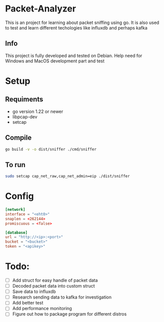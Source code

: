 # Packet-Analyzer

This is an project for learning about packet sniffing using go.
It is also used to test and learn different techologies like influxdb and perhaps kafka

## Info
This project is fully developed and tested on Debian.
Help need for Windows and MacOS development part and test

# Setup

## Requiments
- go version 1.22 or newer
- libpcap-dev
- setcap

## Compile
```bash
go build -v -o dist/sniffer ./cmd/sniffer
```

## To run
```bash
sudo setcap cap_net_raw,cap_net_admin=eip ./dist/sniffer
```

# Config
```toml
[network]
interface = "<eht0>"
snaplen = <262144>
promiscuous = <false>

[database]
url = "http://<ip>:<port>"
bucket = "<bucket>"
token = "<apikey>"
```

# Todo:
- [ ] Add struct for easy handle of packet data
- [ ] Decoded packet data into custom struct
- [ ] Save data to influxdb
- [ ] Research sending data to kafka for investigation
- [ ] Add better test
- [ ] Add performance monitoring
- [ ] Figure out how to package program for different distros
